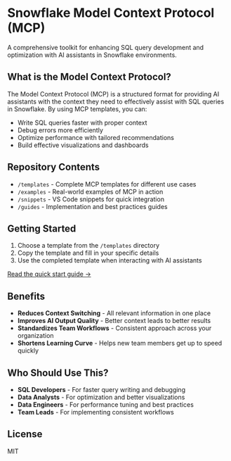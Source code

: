 # Snowflake Model Context Protocol (MCP)

A comprehensive toolkit for enhancing SQL query development and optimization with AI assistants in Snowflake environments.

## What is the Model Context Protocol?

The Model Context Protocol (MCP) is a structured format for providing AI assistants with the context they need to effectively assist with SQL queries in Snowflake. By using MCP templates, you can:

- Write SQL queries faster with proper context
- Debug errors more efficiently
- Optimize performance with tailored recommendations
- Build effective visualizations and dashboards

## Repository Contents

- `/templates` - Complete MCP templates for different use cases
- `/examples` - Real-world examples of MCP in action
- `/snippets` - VS Code snippets for quick integration
- `/guides` - Implementation and best practices guides

## Getting Started

1. Choose a template from the `/templates` directory
2. Copy the template and fill in your specific details
3. Use the completed template when interacting with AI assistants

[Read the quick start guide →](guides/quickstart.md)

## Benefits

- **Reduces Context Switching** - All relevant information in one place
- **Improves AI Output Quality** - Better context leads to better results
- **Standardizes Team Workflows** - Consistent approach across your organization
- **Shortens Learning Curve** - Helps new team members get up to speed quickly

## Who Should Use This?

- **SQL Developers** - For faster query writing and debugging
- **Data Analysts** - For optimization and better visualizations
- **Data Engineers** - For performance tuning and best practices
- **Team Leads** - For implementing consistent workflows

## License

MIT 
